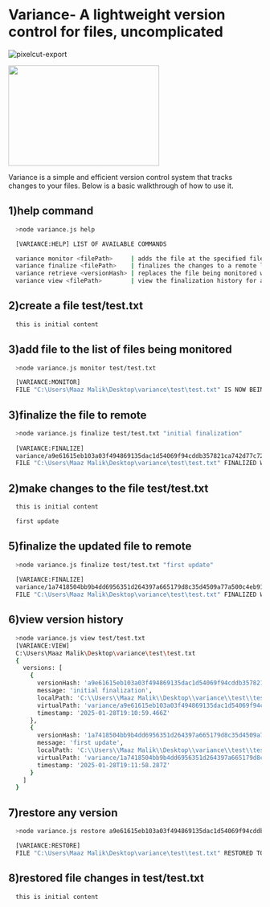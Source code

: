 # Variance- A lightweight version control for files, uncomplicated

![pixelcut-export](https://github.com/user-attachments/assets/4ff476e7-b287-425f-b68e-c31e36c472c1)

<img src="https://github.com/user-attachments/assets/4ff476e7-b287-425f-b68e-c31e36c472c1" width="300" height="200">


Variance is a simple and efficient version control system that tracks changes to your files. Below is a basic walkthrough of how to use it.

## 1)help command
```bash
  >node variance.js help

  [VARIANCE:HELP] LIST OF AVAILABLE COMMANDS

  variance monitor <filePath>     | adds the file at the specified file path to the list of files being monitored
  variance finalize <filePath>    | finalizes the changes to a remote location
  variance retrieve <versionHash> | replaces the file being monitored with the version specified by the versionHash
  variance view <filePath>        | view the finalization history for a given file at the specified file path
```

## 2)create a file test/test.txt
```test/test.txt
  this is initial content
```

## 3)add file to the list of files being monitored
```bash
  >node variance.js monitor test/test.txt

  [VARIANCE:MONITOR]
  FILE "C:\Users\Maaz Malik\Desktop\variance\test\test.txt" IS NOW BEING MONITORED FOR CHANGES
```

## 3)finalize the file to remote
```bash
  >node variance.js finalize test/test.txt "initial finalization"
  
  [VARIANCE:FINALIZE]
  variance/a9e61615eb103a03f494869135dac1d54069f94cddb357821ca742d77c722672/test.txt
  FILE "C:\Users\Maaz Malik\Desktop\variance\test\test.txt" FINALIZED WITH VERSION HASH a9e61615eb103a03f494869135dac1d54069f94cddb357821ca742d77c722672
```

## 2)make changes to the file test/test.txt
```test/test.txt
  this is initial content

  first update
```

## 5)finalize the updated file to remote
```bash
  >node variance.js finalize test/test.txt "first update"
      
  [VARIANCE:FINALIZE]
  variance/1a7418504bb9b4dd6956351d264397a665179d8c35d4509a77a500c4eb911268/test.txt
  FILE "C:\Users\Maaz Malik\Desktop\variance\test\test.txt" FINALIZED WITH VERSION HASH 1a7418504bb9b4dd6956351d264397a665179d8c35d4509a77a500c4eb911268
```

## 6)view version history

```bash
  >node variance.js view test/test.txt
  [VARIANCE:VIEW]
  C:\Users\Maaz Malik\Desktop\variance\test\test.txt
  {
    versions: [
      {
        versionHash: 'a9e61615eb103a03f494869135dac1d54069f94cddb357821ca742d77c722672',
        message: 'initial finalization',
        localPath: 'C:\\Users\\Maaz Malik\\Desktop\\variance\\test\\test.txt',
        virtualPath: 'variance/a9e61615eb103a03f494869135dac1d54069f94cddb357821ca742d77c722672/test.txt',
        timestamp: '2025-01-28T19:10:59.466Z'
      },
      {
        versionHash: '1a7418504bb9b4dd6956351d264397a665179d8c35d4509a77a500c4eb911268',
        message: 'first update',
        localPath: 'C:\\Users\\Maaz Malik\\Desktop\\variance\\test\\test.txt',
        virtualPath: 'variance/1a7418504bb9b4dd6956351d264397a665179d8c35d4509a77a500c4eb911268/test.txt',
        timestamp: '2025-01-28T19:11:58.287Z'
      }
    ]
  }
```

## 7)restore any version
```bash
  >node variance.js restore a9e61615eb103a03f494869135dac1d54069f94cddb357821ca742d77c722672

  [VARIANCE:RESTORE]
  FILE "C:\Users\Maaz Malik\Desktop\variance\test\test.txt" RESTORED TO VERSION a9e61615eb103a03f494869135dac1d54069f94cddb357821ca742d77c722672 : initial finalization"
```

## 8)restored file changes in test/test.txt
```test/test.txt
  this is initial content
```
